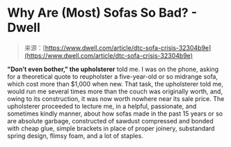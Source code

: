 <!--yml
category: 未分类
date: 2024-05-27 14:56:14
-->

# Why Are (Most) Sofas So Bad? - Dwell

> 来源：[https://www.dwell.com/article/dtc-sofa-crisis-32304b9e](https://www.dwell.com/article/dtc-sofa-crisis-32304b9e)

**"Don’t even bother," the upholsterer** told me. I was on the phone, asking for a theoretical quote to reupholster a five-year-old or so midrange sofa, which cost more than $1,000 when new. That task, the upholsterer told me, would run me several times more than the couch was originally worth, and, owing to its construction, it was now worth nowhere near its sale price. The upholsterer proceeded to lecture me, in a helpful, passionate, and sometimes kindly manner, about how sofas made in the past 15 years or so are absolute garbage, constructed of sawdust compressed and bonded with cheap glue, simple brackets in place of proper joinery, substandard spring design, flimsy foam, and a lot of staples.